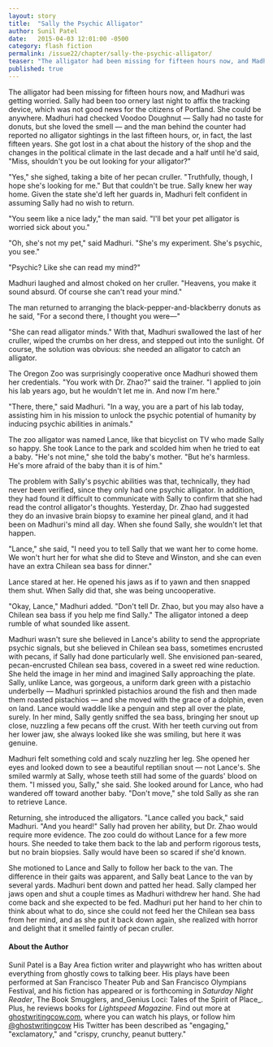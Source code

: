 ```yaml
---
layout: story
title:  "Sally the Psychic Alligator"
author: Sunil Patel
date:   2015-04-03 12:01:00 -0500
category: flash fiction
permalink: /issue22/chapter/sally-the-psychic-alligator/
teaser: "The alligator had been missing for fifteen hours now, and Madhuri was getting worried."
published: true
---
```


The alligator had been missing for fifteen hours now, and Madhuri was getting worried. Sally had been too ornery last night to affix the tracking device, which was not good news for the citizens of Portland. She could be anywhere. Madhuri had checked Voodoo Doughnut — Sally had no taste for donuts, but she loved the smell — and the man behind the counter had reported no alligator sightings in the last fifteen hours, or, in fact, the last fifteen years. She got lost in a chat about the history of the shop and the changes in the political climate in the last decade and a half until he'd said, "Miss, shouldn't you be out looking for your alligator?"

"Yes," she sighed, taking a bite of her pecan cruller. "Truthfully, though, I hope she's looking for me." But that couldn't be true. Sally knew her way home. Given the state she'd left her guards in, Madhuri felt confident in assuming Sally had no wish to return.

"You seem like a nice lady," the man said. "I'll bet your pet alligator is worried sick about you."

"Oh, she's not my pet," said Madhuri. "She's my experiment. She's psychic, you see."

"Psychic? Like she can read my mind?"

Madhuri laughed and almost choked on her cruller. "Heavens, you make it sound absurd. Of course she can't read your mind."

The man returned to arranging the black-pepper-and-blackberry donuts as he said, "For a second there, I thought you were—"

"She can read alligator minds." With that, Madhuri swallowed the last of her cruller, wiped the crumbs on her dress, and stepped out into the sunlight. Of course, the solution was obvious: she needed an alligator to catch an alligator.

The Oregon Zoo was surprisingly cooperative once Madhuri showed them her credentials. "You work with Dr. Zhao?" said the trainer. "I applied to join his lab years ago, but he wouldn't let me in. And now I'm here."

"There, there," said Madhuri. "In a way, you are a part of his lab today, assisting him in his mission to unlock the psychic potential of humanity by inducing psychic abilities in animals."

The zoo alligator was named Lance, like that bicyclist on TV who made Sally so happy. She took Lance to the park and scolded him when he tried to eat a baby. "He's not mine," she told the baby's mother. "But he's harmless. He's more afraid of the baby than it is of him."

The problem with Sally's psychic abilities was that, technically, they had never been verified, since they only had one psychic alligator. In addition, they had found it difficult to communicate with Sally to confirm that she had read the control alligator's thoughts. Yesterday, Dr. Zhao had suggested they do an invasive brain biopsy to examine her pineal gland, and it had been on Madhuri's mind all day. When she found Sally, she wouldn't let that happen.

"Lance," she said, "I need you to tell Sally that we want her to come home. We won't hurt her for what she did to Steve and Winston, and she can even have an extra Chilean sea bass for dinner."

Lance stared at her. He opened his jaws as if to yawn and then snapped them shut. When Sally did that, she was being uncooperative.

"Okay, Lance," Madhuri added. "Don't tell Dr. Zhao, but you may also have a Chilean sea bass if you help me find Sally." The alligator intoned a deep rumble of what sounded like assent.

Madhuri wasn't sure she believed in Lance's ability to send the appropriate psychic signals, but she believed in Chilean sea bass, sometimes encrusted with pecans, if Sally had done particularly well. She envisioned pan-seared, pecan-encrusted Chilean sea bass, covered in a sweet red wine reduction. She held the image in her mind and imagined Sally approaching the plate. Sally, unlike Lance, was gorgeous, a uniform dark green with a pistachio underbelly — Madhuri sprinkled pistachios around the fish and then made them roasted pistachios — and she moved with the grace of a dolphin, even on land. Lance would waddle like a penguin and step all over the plate, surely. In her mind, Sally gently sniffed the sea bass, bringing her snout up close, nuzzling a few pecans off the crust. With her teeth curving out from her lower jaw, she always looked like she was smiling, but here it was genuine.

Madhuri felt something cold and scaly nuzzling her leg. She opened her eyes and looked down to see a beautiful reptilian snout — not Lance's. She smiled warmly at Sally, whose teeth still had some of the guards' blood on them. "I missed you, Sally," she said. She looked around for Lance, who had wandered off toward another baby. "Don't move," she told Sally as she ran to retrieve Lance.

Returning, she introduced the alligators. "Lance called you back," said Madhuri. "And you heard!" Sally had proven her ability, but Dr. Zhao would require more evidence. The zoo could do without Lance for a few more hours. She needed to take them back to the lab and perform rigorous tests, but no brain biopsies. Sally would have been so scared if she'd known.

She motioned to Lance and Sally to follow her back to the van. The difference in their gaits was apparent, and Sally beat Lance to the van by several yards. Madhuri bent down and patted her head. Sally clamped her jaws open and shut a couple times as Madhuri withdrew her hand. She had come back and she expected to be fed. Madhuri put her hand to her chin to think about what to do, since she could not feed her the Chilean sea bass from her mind, and as she put it back down again, she realized with horror and delight that it smelled faintly of pecan cruller.

#### About the Author

Sunil Patel is a Bay Area fiction writer and playwright who has written about everything from ghostly cows to talking beer. His plays have been performed at San Francisco Theater Pub and San Francisco Olympians Festival, and his fiction has appeared or is forthcoming in _Saturday Night Reader_, The Book Smugglers, and_Genius Loci: Tales of the Spirit of Place_. Plus, he reviews books for _Lightspeed Magazine_. Find out more at [ghostwritingcow.com](http://ghostwritingcow.com/), where you can watch his plays, or follow him [@ghostwritingcow](https://twitter.com/ghostwritingcow) His Twitter has been described as "engaging," "exclamatory," and "crispy, crunchy, peanut buttery."
